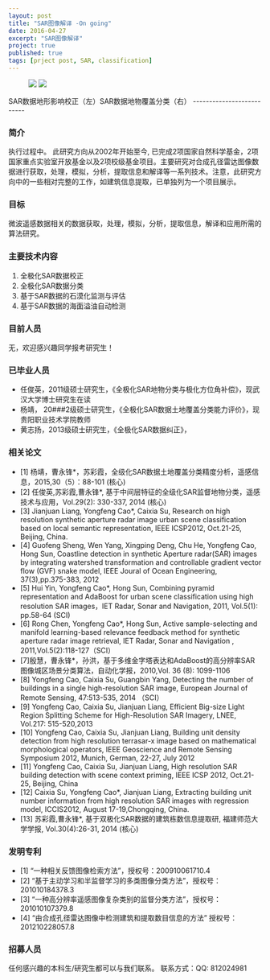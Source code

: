 ```yaml
---
layout: post
title: "SAR图像解译 -On going"
date: 2016-04-27
excerpt: "SAR图像解译"
project: true
published: true
tags: [prject post, SAR, classification]
---
```



<figure class="half">
	<img src="http://bighanksmallhank.github.io/mydata/Orthorectification.png">
	<img src="http://bighanksmallhank.github.io/mydata/SARClassification.png">
</figure>
SAR数据地形影响校正（左）SAR数据地物覆盖分类（右）
--------------------------

### 简介 ###

执行过程中。
此研究方向从2002年开始至今, 已完成2项国家自然科学基金，2项国家重点实验室开放基金以及2项校级基金项目。主要研究对合成孔径雷达图像数据进行获取，处理，模拟，分析，提取信息和解译等一系列技术。注意，此研究方向中的一些相对完整的工作，如建筑信息提取，已单独列为一个项目展示。

### 目标 ###

微波遥感数据相关的数据获取，处理，模拟，分析，提取信息，解译和应用所需的算法研究。

### 主要技术内容 ### 

1. 全极化SAR数据校正
2. 全极化SAR数据分类
3. 基于SAR数据的石漠化监测与评估
4. 基于SAR数据的海面溢油自动检测

### 目前人员 ###

无，欢迎感兴趣同学报考研究生！


### 已毕业人员 ###

- 任俊英，2011级硕士研究生，《全极化SAR地物分类与极化方位角补偿》，现武汉大学博士研究生在读
- 杨靖，  20###2级硕士研究生，《全极化SAR数据土地覆盖分类能力评价》，现贵阳职业技术学院教师
- 黄志扬，2013级硕士研究生，《全极化SAR数据纠正》，


### 相关论文 ###

- [1] 杨靖，曹永锋*，苏彩霞，全级化SAR数据土地覆盖分类精度分析，遥感信息，2015,30（5）：88-101 (核心)
- [2] 任俊英,苏彩霞,曹永锋*, 基于中间层特征的全级化SAR监督地物分类，遥感技术与应用，Vol.29(2): 330-337, 2014  (核心)
- [3] Jianjuan Liang, Yongfeng Cao*, Caixia Su, Research on high resolution synthetic aperture radar image urban scene classification based on local semantic representation, IEEE ICSP2012, Oct.21-25, Beijing, China.
- [4] Guofeng Sheng, Wen Yang, Xingping Deng, Chu He, Yongfeng Cao, Hong Sun, Coastline detection in synthetic Aperture radar(SAR) images by integrating watershed transformation and controllable gradient vector flow (GVF) snake model, IEEE Joural of Ocean Engineering, 37(3),pp.375-383, 2012
- [5] Hui Yin, Yongfeng Cao*, Hong Sun, Combining pyramid representation and AdaBoost for urban scene classification using high resolution SAR images，IET Radar, Sonar and Navigation, 2011, Vol.5(1): pp.58-64 (SCI) 
- [6] Rong Chen, Yongfeng Cao*, Hong Sun, Active sample-selecting and manifold learning-based relevance feedback method for synthetic aperture radar image retrieval, IET Radar, Sonar and Navigation , 2011,Vol.5(2):118-127（SCI）
- [7]殷慧，曹永锋*，孙洪，基于多维金字塔表达和AdaBoost的高分辨率SAR图像城区场景分类算法，自动化学报，2010,Vol. 36 (8): 1099-1106 
- [8] Yongfeng Cao, Caixia Su, Guangbin Yang, Detecting the number of buildings in a single high-resolution SAR image, European Journal of Remote Sensing, 47:513-535, 2014 （SCI）
- [9] Yongfeng Cao, Caixia Su, Jianjuan Liang, Efficient Big-size Light Region Splitting Scheme for High-Resolution SAR Imagery, LNEE, Vol.217: 515-520,2013
- [10] Yongfeng Cao, Caixia Su, Jianjuan Liang, Building unit density detection from high resolution terrasar-x image based on mathematical morphological operators, IEEE Geoscience and Remote Sensing Symposium 2012, Munich, German, 22-27, July 2012 
- [11] Yongfeng Cao, Caixia Su, Jianjuan Liang, High resolution SAR building detection with scene context priming, IEEE ICSP 2012, Oct.21-25, Beijing, China
- [12] Caixia Su, Yongfeng Cao*, Jianjuan Liang, Extracting building unit number information from high resolution SAR images with regression model, ICCIS2012, August 17-19,Chongqing, China.
- [13] 苏彩霞,曹永锋*, 基于双极化SAR数据的建筑栋数信息提取研, 福建师范大学学报, Vol.30(4):26-31, 2014  (核心)


### 发明专利 ###

- [1] “一种相关反馈图像检索方法”，授权号：200910061710.4
- [2] “基于主动学习和半监督学习的多类图像分类方法”，授权号：201010184378.3
- [3] “一种高分辨率遥感图像复杂类别的监督分类方法”，授权号：201010107379.8
- [4] “由合成孔径雷达图像中检测建筑和提取数目信息的方法” 授权号：201210228057.8


### 招募人员 ###

任何感兴趣的本科生/研究生都可以与我们联系。
联系方式：QQ: 812024981